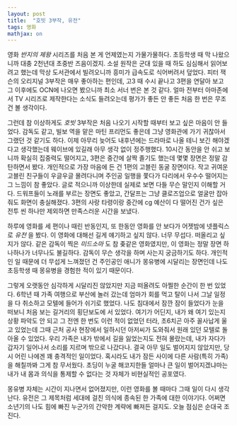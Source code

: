 ```yaml
---
layout: post
title:  "호빗 3부작, 유전"
tags: 영화
mathjax: on
---
```

영화 _반지의 제왕_ 시리즈를 처음 본 게 언제였는지 가물가물하다. 초등학생 때 막 나왔으니까 대충 2천년대 초중반 즈음이겠지.
소설 원작은 군대 있을 때 하도 심심해서 읽어보려고 했는데 막상 도서관에서 빌려오니까 흥미가 급속도로 식어버려서 덮었다.
피터 잭슨의 오리지널 3부작은 매우 좋아하는 편인데, 고3 때 수시 끝나고 3편을 연달아 보고 그 이후에도 OCN에 나오면 봤으니까 최소 서너 번은 본 것 같다.
얼마 전부터 아마존에서 TV 시리즈로 제작한다는 소식도 들려오는데 평가가 좋든 안 좋든 처음 한 번은 무조건 볼 생각이다.

그런데 참 이상하게도 _호빗_ 3부작은 처음 나오기 시작할 때부터 보고 싶은 마음이 안 들었다.
감독도 같고, 빌보 역을 맡은 마틴 프리먼도 좋은데 그냥 영화관에 가기 귀찮아서 그랬던 것 같기도 하다.
이제 아무리 늦어도 내후년에는 드라마로 나올 테니 보긴 해야겠다고 생각했는데 웨이브에 있길래 아무 생각 없이 정주행했다.
10시간 동안을 안 쉬고 보니까 확실히 집중력도 떨어지고, 3편은 중간에 살짝 졸기도 했는데 몇몇 장면은 정말 감탄하면서 봤다.
개인적으로 가장 마음에 든 건 1편의 고블린 동굴 장면이다. 작고 귀여운 고블린 친구들이 우글우글 몰려다니며 주인공 일행을 쫓다가 다리에서 우수수 떨어지는 그 느낌이 참 좋았다.
글로 적으니까 이상한데 실제로 보면 다들 무슨 말인지 이해할 거다. 드워프들이 노래를 부르는 장면도 좋았고, 간달프는 그냥 클로즈업으로 얼굴만 잡아줘도 화면이 충실해졌다.
3편의 사랑 타령이랑 중간에 cg 예산이 다 떨어진 건가 싶은 전투 씬 하나만 제외하면 만족스러운 시간을 보냈다.

하루에 영화를 세 편이나 때린 반동인지, 또 한동안 영화를 안 보다가 어젯밤에 넷플릭스로 _유전_ 을 봤다.
이 영화에 대해선 길게 얘기하고 싶지 않다. 너무 무섭다. 떠올리고 싶지가 않다.
같은 감독이 찍은 _미드소마_ 도 참 좆같은 영화였지만, 이 영화는 정말 장면 하나하나가 너무나도 불길하다.
감독이 무슨 생각을 하며 사는지 궁금하기도 하다. 개인적인 일 때문에 더 무섭게 느껴졌던 건 주인공인 애니가 몽유병에 시달리는 장면인데
나도 초등학생 때 몽유병을 경험한 적이 있기 때문이다.

그렇게 오랫동안 심각하게 시달리진 않았지만 지금 떠올려도 아찔한 순간이 한 번 있었다.
6학년 때 가족 여행으로 부산에 놀러 갔는데 엄마가 회를 먹고 탈이 나서 그날 일정을 다 취소하고 모텔에 들어가 쉬기로 했었다.
나도 침대에서 잠깐 잠이 들었다가 눈을 떠보니 처음 보는 길거리의 횡단보도에 서 있었다.
여기가 어딘지, 내가 왜 여기 있는지 상황 파악도 안 되고 그 전엔 한 번도 이런 적이 없었던 터라, 초6치곤 아주 꼴사납게 울고 있었는데 그때 근처 공사 현장에서 일하시던 아저씨가 도와줘서
원래 있던 모텔로 돌아올 수 있었다. 우리 가족은 내가 밖에서 길을 잃었는지도 전혀 몰랐는데, 내가 자다가 갑자기 일어나서 소리를 지르며 밖으로 나갔다나.
결국 아무 일도 벌어지지 않았지만, 당시 어린 나에겐 꽤 충격적인 일이었다. 혹시라도 내가 잠든 사이에 다른 사람(특히 가족)을 해칠까봐 그게 참 무서웠다.
초딩이 누굴 해코지한들 얼마나 큰 일이 벌어지겠냐마는 내가 내 몸과 의식을 통제할 수 없다는 것 자체가 비현실적인 공포였다.

몽유병 자체는 시간이 지나면서 없어졌지만, 이런 영화를 볼 때마다 그때 일이 다시 생각난다.
유전은 그 제목처럼 세대에 걸친 의식에 종속된 한 가족에 대한 이야기다.
어쩌면 소년기의 나도  힘에 빠진 누군가의 간악한 계략에 빠져든 걸지도.
오늘 점심은 순대국 조진다.
